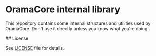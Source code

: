 # OramaCore internal library

This repository contains some internal structures and utilities used by OramaCore. Don't use it directly unless you know what you're doing.

## License

See [LICENSE](./LICENSE) file for details.
